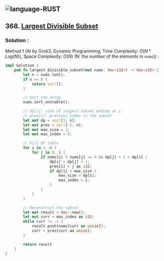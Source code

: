![language-RUST](https://img.shields.io/badge/RUST-8d4004?style=for-the-badge&logo=RUST)
---

## 368. [Largest Divisible Subset](https://leetcode.com/problems/largest-divisible-subset)

### Solution :

Method 1 (AI by Grok3, Dynamic Programming, Time Complexity: $O(N*Log(N))$, Space Complexity: $O(N)$ (N: the number of the elements in `nums`)) :
```rust
impl Solution {
    pub fn largest_divisible_subset(mut nums: Vec<i32>) -> Vec<i32> {
        let n = nums.len();
        if n == 0 {
            return vec![];
        }

        // Sort the array
        nums.sort_unstable();

        // dp[i]: size of largest subset ending at i
        // prev[i]: previous index in the subset
        let mut dp = vec![1; n];
        let mut prev = vec![-1; n];
        let mut max_size = 1;
        let mut max_index = 0;

        // Fill DP table
        for i in 1..n {
            for j in 0..i {
                if nums[i] % nums[j] == 0 && dp[j] + 1 > dp[i] {
                    dp[i] = dp[j] + 1;
                    prev[i] = j as i32;
                    if dp[i] > max_size {
                        max_size = dp[i];
                        max_index = i;
                    }
                }
            }
        }

        // Reconstruct the subset
        let mut result = Vec::new();
        let mut curr = max_index as i32;
        while curr != -1 {
            result.push(nums[curr as usize]);
            curr = prev[curr as usize];
        }

        return result
    }
}
```
